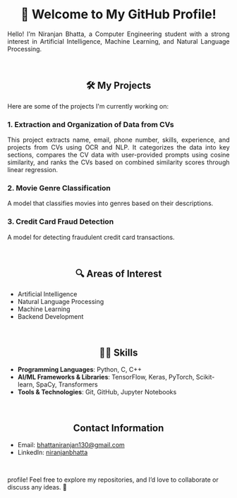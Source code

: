 <h1 align="center">👋 Welcome to My GitHub Profile!</h1>

<p align="justify">
Hello! I’m Niranjan Bhatta, a Computer Engineering student with a strong interest in Artificial Intelligence, Machine Learning, and Natural Language Processing.
</p>

<br>

<h2 align="center">🛠️ My Projects</h2>

<p align="justify">
Here are some of the projects I'm currently working on:
</p>


<h3>1. <b>Extraction and Organization of Data from CVs</b></h3>  
<p align="justify">
This project extracts name, email, phone number, skills, experience, and projects from CVs using OCR and NLP. It categorizes the data into key sections, compares the CV data with user-provided prompts using cosine similarity, and ranks the CVs based on combined similarity scores through linear regression.
</p>

<h3>2. <b>Movie Genre Classification</b></h3>  
<p align="justify">
A model that classifies movies into genres based on their descriptions.
</p>

<h3>3. <b>Credit Card Fraud Detection</b></h3>  
<p align="justify">
A model for detecting fraudulent credit card transactions.
</p>

<br>

<h2 align="center">🔍 Areas of Interest</h2>

- Artificial Intelligence
- Natural Language Processing
- Machine Learning
- Backend Development

<br>

<h2 align="center">🧑‍💻 Skills</h2>

<p align="center">
<ul>
  <li><b>Programming Languages</b>: Python, C, C++</li>
  <li><b>AI/ML Frameworks & Libraries</b>: TensorFlow, Keras, PyTorch, Scikit-learn, SpaCy, Transformers</li>
  <li><b>Tools & Technologies</b>: Git, GitHub, Jupyter Notebooks</li>
</ul>
</p>

<br>

<h2 align="center">Contact Information</h2>

- Email: [bhattaniranjan130@gmail.com](mailto:bhattaniranjan130@gmail.com)
- LinkedIn: [niranjanbhatta](https://www.linkedin.com/in/niranjanbhatta)

<br>

profile! Feel free to explore my repositories, and I’d love to collaborate or discuss any ideas. 🚀